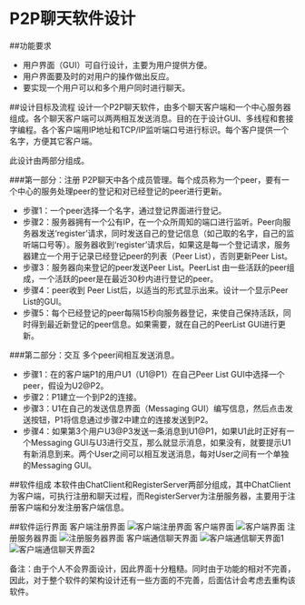 P2P聊天软件设计
========================================================================================

##功能要求
* 用户界面（GUI）可自行设计，主要为用户提供方便。
* 用户界面要及时的对用户的操作做出反应。
* 要实现一个用户可以和多个用户同时进行聊天。

##设计目标及流程
设计一个P2P聊天软件，由多个聊天客户端和一个中心服务器组成。各个聊天客户端可以两两相互发送消息。目的在于设计GUI、多线程和套接字编程。各个客户端用IP地址和TCP/IP监听端口号进行标识。每个客户提供一个名字，方便其它客户端。

此设计由两部分组成。

###第一部分：注册
P2P聊天中各个成员管理。每个成员称为一个peer，要有一个中心的服务处理peer的登记和对已经登记的peer进行更新。 
* 步骤1：一个peer选择一个名字，通过登记界面进行登记。
* 步骤2：服务器拥有一个公有IP，在一个众所周知的端口进行监听。Peer向服务器发送‘register’请求，同时发送自己的登记信息（如己取的名字，自己的监听端口号等）。服务器收到‘register’请求后，如果这是每一个登记请求，服务器建立一个用于记录已经登记peer的列表（Peer List），否则更新Peer List。
* 步骤3：服务器向来登记的peer发送Peer List。PeerList 由一些活跃的peer组成，一个活跃的peer是在最近30秒内进行登记的peer。
* 步骤4：peer收到 Peer List后，以适当的形式显示出来。设计一个显示Peer List的GUI。
* 步骤5：每个已经登记的peer每隔15秒向服务器登记，来使自己保持活跃，同时得到最近新登记的peer信息。如果需要，就在自己的PeerList GUI进行更新。

###第二部分：交互
多个peer间相互发送消息。
* 步骤1：在的客户端P1的用户U1（U1@P1）在自己Peer List GUI中选择一个peer，假设为U2@P2。
* 步骤2：P1建立一个到P2的连接。
* 步骤3：U1在自己的发送信息界面（Messaging GUI）编写信息，然后点击发送按钮，P1将信息通过步骤2中建立的连接发送到P2。
* 步骤4：如果第3个用户U3@P3发送一条消息到U1@P1，如果U1此时正好有一个Messaging GUI与U3进行交互，那么就显示消息，如果没有，就要提示U1有新消息到来。两个User之间可以相互发送消息，每对User之间有一个单独的Messaging GUI。

##软件组成
本软件由ChatClient和RegisterServer两部分组成，其中ChatClient为客户端，可执行注册和聊天过程，而RegisterServer为注册服务器，主要用于注册客户端和分发注册客户端信息。

##软件运行界面
客户端注册界面
![客户端注册界面](https://raw.githubusercontent.com/adoryn/P2PChatRoom/master/Material/register_gui.jpg)
客户端界面
![客户端界面](https://raw.githubusercontent.com/adoryn/P2PChatRoom/master/Material/client_gui.jpg)
注册服务器界面
![注册服务器界面](https://raw.githubusercontent.com/adoryn/P2PChatRoom/master/Material/register_server_gui.jpg)
客户端通信聊天界面
![客户端通信聊天界面1](https://raw.githubusercontent.com/adoryn/P2PChatRoom/master/Material/chat_dialog.jpg)
![客户端通信聊天界面2](https://raw.githubusercontent.com/adoryn/P2PChatRoom/master/Material/chat_dialog2.jpg)

备注：由于个人不会界面设计，因此界面十分粗糙。同时由于功能的相对不完善，因此，对于整个软件的架构设计还有一些方面的不完善，后面估计会考虑去重构该软件。